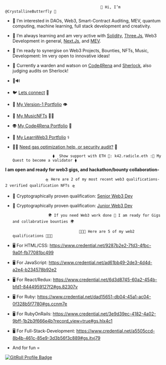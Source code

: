                                                🦋 Hi, I’m @CrystallineButterfly 🦋
- 👀 I’m interested in DAOs, Web3, Smart-Contract Auditing, MEV, quantum computing, machine learning, full stack development and creativity. 
- 🌱 I’m always learning and am very active with [Solidity](https://github.com/ethereum/solidity), [Three.Js](https://github.com/mrdoob/three.js), Web3 Development in general, [Next.Js](https://github.com/vercel/next.js), and [MEV](https://ethereum.org/en/developers/docs/mev/).
- 💞️ I’m ready to synergise on Web3 Projects, Bounties, NFTs, Music, Development: Im very open to innovative ideas!
- 🦉 Currently a warden and watson on [Code4Rena](https://code4rena.com/@K42) and [Sherlock](https://audits.sherlock.xyz/watson/K42), also judging audits on Sherlock! 
- 🦇🔊

- 🐦 [Lets connect](https://twitter.com/CrystAlline_K42) 🙏
- 👾 [My Version-1 Portfolio](https://just-a-realm-p2.vercel.app/) 👁️
- 🦋 [My MusicΝFTs](https://foundation.app/@CrystallineButterfly) 🏄‍♀️
- 👽 [My Code4Rena Portfolio](https://code4rena.com/@K42) 💎
- 🔮 [My LearnWeb3 Portfolio](https://learnweb3.io/u/K42/) ⚕️
- 🕵️‍♂️ [Need gas optimization help, or security audit?](https://audits.sherlock.xyz/watson/K42) 🗿

                        ⧫  Show support with ETH 🌊: k42.radicle.eth :🌊 My Quest to become a validator ⧫ 


 **I am open and ready for web3 gigs, and hackathon/bounty collaboration-**


                      🛸 Here are 2 of my most recent web3 qualifications- 2 verified qualification NFTs 🛸

- 🤖 Cryptographically proven qualification: [Senior Web3 Dev](https://opensea.io/assets/matic/0x60576a64851c5b42e8c57e3e4a5cf3cf4eeb2ed6/5746)

- 🤖 Cryptographically proven qualification: [Junior Web3 Dev](https://opensea.io/assets/matic/0x60576a64851c5b42e8c57e3e4a5cf3cf4eeb2ed6/6571)

                      🌍 If you need Web3 work done 🔮 I am ready for Gigs and collabrative bounties 🌍

                                    👨🏼‍🚀 Here are 5 of my web2 qualifications 👨🏼‍🚀 

- 🖥 For HTML/CSS: https://www.credential.net/9287b2e2-7fd3-4fbc-9a0f-fb77081bc499

- 🖥 For JavaScript:  https://www.credential.net/ad61bb49-2de3-4d4d-a2e4-b234578b92e2

- 🖥 For React/Redux: https://www.credential.net/6d3d8745-60a2-454b-bfd1-8444959127f2#gs.82307v

- 🖥 For Ruby: https://www.credential.net/dad15651-db04-45a1-ac04-0f328b5f7780#gs.ccnm7e

- 🖥 For RubyOnRails: https://www.credential.net/3e9d39ec-4182-4a02-9bff-1b2b3f666e4b?record_view=true#gs.hlx4c1

- 🖥 For Full-Stack-Development: https://www.credential.net/a5505ccd-8b4b-461c-85e9-3d3b56f3c889#gs.itvj79

<!---
CrystallineButterfly/WELCOME TO MANY WAVES! 

I am an adjacent creator; 4 progressive waves 2 expansive waves 4 all 2 enjoy! 

LETS CREATE THE BEST REALITIES WE CAN 4 ALL LIFE, ALL BEINGS, AND MORE = 2 THE BEST REALITY FOR LIFE!!

--->

- And for fun = 

<a href="https://gitroll.io/profile/uR6uUGRvXLXMJuP3CQoNNii9KM8R2" target="_blank"><img src="https://gitroll.io/api/badges/profiles/v1/uR6uUGRvXLXMJuP3CQoNNii9KM8R2" alt="GitRoll Profile Badge"/></a>
